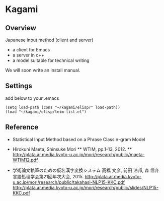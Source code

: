 # Kagami

## Overview
Japanese input method (client and server)
* a client for Emacs
* a server in c++
* a model suitable for technical writing

We will soon write an install manual.

## Settings
add below to your .emacs
```
(setq load-path (cons "~/kagami/elisp/" load-path))
(load "~/kagami/elisp/leim-list.el")
```

## Reference

* Statistical Input Method based on a Phrase Class n-gram Model
- Hirokuni Maeta, Shinsuke Mori 
** WTIM, pp.1-13, 2012.
** http://plata.ar.media.kyoto-u.ac.jp/mori/research/public/maeta-WTIM12.pdf

* 学術論文執筆のための仮名漢字変換システム
    高橋 文彦, 前田 浩邦, 森 信介 
    言語処理学会第21回年次大会, 2015. 
    http://plata.ar.media.kyoto-u.ac.jp/mori/research/public/takahasi-NLP15-KKC.pdf
    http://plata.ar.media.kyoto-u.ac.jp/mori/research/public/slides/NLP15-KKC.pdf
    
